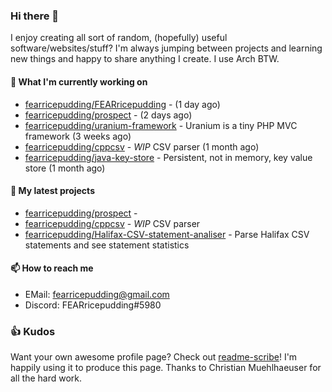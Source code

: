 ### Hi there 👋

I enjoy creating all sort of random, (hopefully) useful software/websites/stuff? 
I'm always jumping between projects and learning new things and happy to share anything I create.
I use Arch BTW.

#### 💎 What I'm currently working on

- [fearricepudding/FEARricepudding](https://github.com/fearricepudding/FEARricepudding) -  (1 day ago)
- [fearricepudding/prospect](https://github.com/fearricepudding/prospect) -  (2 days ago)
- [fearricepudding/uranium-framework](https://github.com/fearricepudding/uranium-framework) - Uranium is a tiny PHP MVC framework (3 weeks ago)
- [fearricepudding/cppcsv](https://github.com/fearricepudding/cppcsv) - *WIP* CSV parser (1 month ago)
- [fearricepudding/java-key-store](https://github.com/fearricepudding/java-key-store) - Persistent, not in memory, key value store   (1 month ago)

#### 🌱 My latest projects

- [fearricepudding/prospect](https://github.com/fearricepudding/prospect) - 
- [fearricepudding/cppcsv](https://github.com/fearricepudding/cppcsv) - *WIP* CSV parser
- [fearricepudding/Halifax-CSV-statement-analiser](https://github.com/fearricepudding/Halifax-CSV-statement-analiser) - Parse Halifax CSV statements and see statement statistics 

#### 📫 How to reach me

- EMail: fearricepudding@gmail.com
- Discord: FEARricepudding#5980

### 👍 Kudos

Want your own awesome profile page? Check out [readme-scribe](https://github.com/muesli/readme-scribe)!
I'm happily using it to produce this page. Thanks to Christian Muehlhaeuser for all the hard work.

